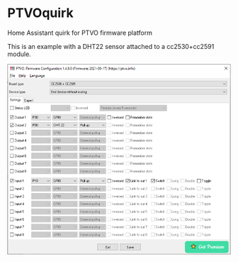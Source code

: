 # PTVOquirk
Home Assistant quirk for PTVO firmware platform

This is an example with a DHT22 sensor attached to a cc2530+cc2591 module.

<img alt="image" src="https://github.com/glcos/PTVOquirk/blob/main/dht22_ptvo_gui.png">
